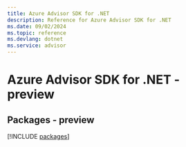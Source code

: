 ```yaml
---
title: Azure Advisor SDK for .NET
description: Reference for Azure Advisor SDK for .NET
ms.date: 09/02/2024
ms.topic: reference
ms.devlang: dotnet
ms.service: advisor
---
```

# Azure Advisor SDK for .NET - preview
## Packages - preview
[!INCLUDE [packages](advisor-index.md)]
